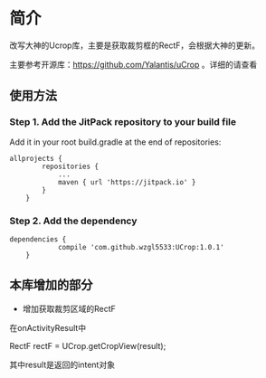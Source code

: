 # 简介
改写大神的Ucrop库，主要是获取裁剪框的RectF，会根据大神的更新。

主要参考开源库：https://github.com/Yalantis/uCrop 。详细的请查看
## 使用方法

### Step 1. Add the JitPack repository to your build file

Add it in your root build.gradle at the end of repositories:

```
allprojects {
		repositories {
			...
			maven { url 'https://jitpack.io' }
		}
	}
```
### Step 2. Add the dependency

```
dependencies {
	        compile 'com.github.wzgl5533:UCrop:1.0.1'
	}

```
## 本库增加的部分

* 增加获取裁剪区域的RectF

在onActivityResult中

RectF rectF = UCrop.getCropView(result);

其中result是返回的intent对象
